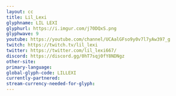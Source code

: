 ```yaml
---
layout: cc
title: Lil_Lexi
glyphname: LIL LEXI
glyphurl: https://i.imgur.com/j70DQxS.png
glyphwave: 9
youtube: https://youtube.com/channel/UCAalGFso9y0v7l7yAw397_g
twitch: https://twitch.tv/lil_lexi
twitter: https://twitter.com/lil_lexi667/
discord: https://discord.gg/0hT7sqj0fY8NDNgz
other-site: 
primary-language: 
global-glyph-code: LILLEXI
currently-partnered: 
stream-currency-needed-for-glyph: 
---
```



